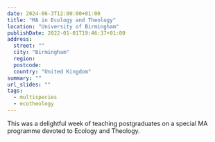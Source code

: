 ```yaml
---
date: 2024-06-3T12:00:00+01:00
title: "MA in Ecology and Theology"
location: "University of Birmingham"
publishDate: 2022-01-01T19:46:37+01:00
address:
  street: ""
  city: "Birmingham"
  region:
  postcode:
  country: "United Kingdom"
summary: ""
url_slides: ""
tags:
  - multispecies
  - ecotheology
---
```


This was a delightful week of teaching postgraduates on a special MA programme devoted to Ecology and Theology.